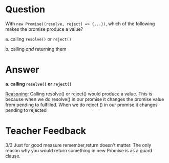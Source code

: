 # Question
With `new Promise((resolve, reject) => {...})`, which of the following makes the promise produce a value?

a. calling `resolve()` or `reject()`

b. calling *and* returning them

# Answer
**a. calling `resolve()` or `reject()`**

<ins>Reasoning</ins>:
Calling resolve() or reject() would produce a value. This is because when we do resolve() in our promise it changes the promise value from pending to fulfilled. When we do reject () in our promise it changes pending to rejected


# Teacher Feedback
3/3
Just for good measure remember,return doesn't matter. The only reason why you would return something in new Promise is as a guard clause.
